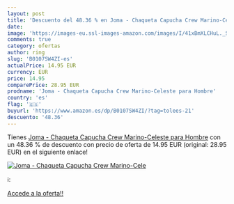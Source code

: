 ```yaml
---
layout: post
title: 'Descuento del 48.36 % en Joma - Chaqueta Capucha Crew Marino-Cele'
date: 
image: 'https://images-eu.ssl-images-amazon.com/images/I/41xBmXLCHuL._SL200_.jpg'
comments: true
category: ofertas
author: ring
slug: 'B0107SW4ZI-es'
actualPrice: 14.95 EUR
currency: EUR
price: 14.95
comparePrice: 28.95 EUR
prodname: 'Joma - Chaqueta Capucha Crew Marino-Celeste para Hombre'
country: 'es'
flag: '🇪🇸'
buyurl: 'https://www.amazon.es/dp/B0107SW4ZI/?tag=tolees-21'
descuento: '48.36'
---
```


Tienes [Joma - Chaqueta Capucha Crew Marino-Celeste para Hombre](https://www.amazon.es/dp/B0107SW4ZI/?tag=tolees-21) con un 48.36 % de descuento con precio de oferta de 14.95 EUR (original: 28.95 EUR) en el siguiente enlace!

[![Joma - Chaqueta Capucha Crew Marino-Cele](https://images-eu.ssl-images-amazon.com/images/I/41xBmXLCHuL._SL200_.jpg)](https://www.amazon.es/dp/B0107SW4ZI/?tag=tolees-21)

ℹ️:


[Accede a la oferta!!](https://www.amazon.es/dp/B0107SW4ZI/?tag=tolees-21)
